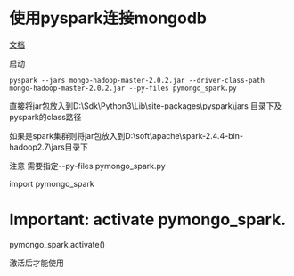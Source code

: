 # 使用pyspark连接mongodb

[文档](https://github.com/mongodb/mongo-hadoop/blob/master/spark/src/main/python/README.rst)

启动

```
pyspark --jars mongo-hadoop-master-2.0.2.jar --driver-class-path mongo-hadoop-master-2.0.2.jar --py-files pymongo_spark.py
```

直接将jar包放入到D:\Sdk\Python3\Lib\site-packages\pyspark\jars 目录下及 pyspark的class路径

如果是spark集群则将jar包放入到D:\soft\apache\spark-2.4.4-bin-hadoop2.7\jars目录下

注意 需要指定--py-files pymongo_spark.py  

import pymongo_spark
# Important: activate pymongo_spark.
pymongo_spark.activate()


激活后才能使用

